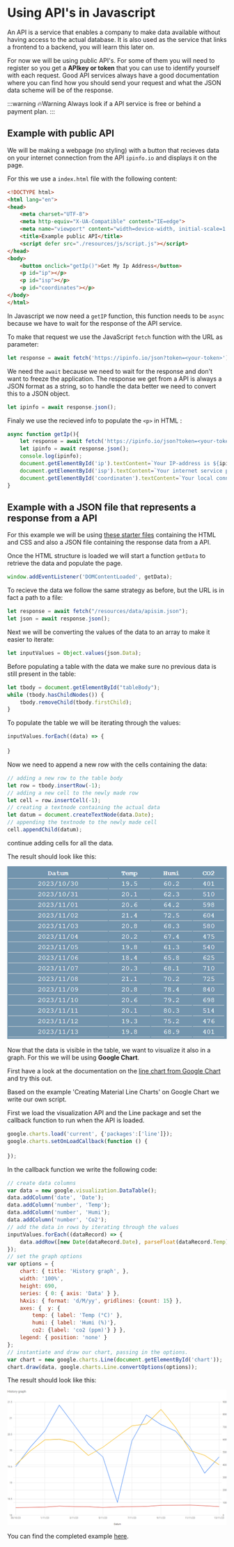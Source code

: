 # Using API's in Javascript

An API is a service that enables a company to make data available without having access to the actual database.
It is also used as the service that links a frontend to a backend, you will learn this later on.

For now we will be using public API's. For some of them you will need to register so you get a **APIkey or token** that you can use to identify yourself with each request. Good API services always have a good documentation where you can find how you should send your request and what the JSON data scheme will be of the response.

:::warning 🔥Warning
Always look if a API service is free or behind a payment plan.
:::

## Example with public API

We will be making a webpage (no styling) with a button that recieves data on your internet connection from the API `ipinfo.io` and displays it on the page.

For this we use a `index.html` file with the following content:

```html
<!DOCTYPE html>
<html lang="en">
<head>
    <meta charset="UTF-8">
    <meta http-equiv="X-UA-Compatible" content="IE=edge">
    <meta name="viewport" content="width=device-width, initial-scale=1.0">
    <title>Example public API</title>
    <script defer src="./resources/js/script.js"></script>
</head>
<body>
    <button onclick="getIp()">Get My Ip Address</button>
    <p id="ip"></p>
    <p id="isp"></p>    
    <p id="coordinates"></p>
</body>
</html>
```

In Javascript we now need a `getIP` function, this function needs to be `async` because we have to wait for the response of the API service.

To make that request we use the JavaScript `fetch` function with the URL as parameter:

```js
let response = await fetch('https://ipinfo.io/json?token=<your-token>');
```

We need the `await` because we need to wait for the response and don't want to freeze the application.
The response we get from a API is always a JSON format as a string, so to handle the data better we need to convert this to a JSON object.

```js
let ipinfo = await response.json();
```

Finaly we use the recieved info to populate the `<p>` in HTML :

```js
async function getIp(){
    let response = await fetch('https://ipinfo.io/json?token=<your-token>');
    let ipinfo = await response.json();
    console.log(ipinfo);
    document.getElementById('ip').textContent=`Your IP-address is ${ipinfo.ip} [ ${ipinfo.hostname} ]`;
    document.getElementById('isp').textContent=`Your internet service provider is ${ipinfo.org}`;    
    document.getElementById('coordinaten').textContent=`Your local connnection has coordinates ${ipinfo.loc}`;
}
```

## Example with a JSON file that represents a response from a API

<!-- TODO :  de starterfiles nog voorzien in het engels -->

For this example we will be using [these starter files](/files/startfiles_example2.zip) containing the HTML and CSS and also a JSON file containing the response data from a API.

Once the HTML structure is loaded we will start a function `getData` to retrieve the data and populate the page.

```js
window.addEventListener('DOMContentLoaded', getData);
```

To recieve the data we follow the same strategy as before, but the URL is in fact a path to a file:

```js
let response = await fetch("/resources/data/apisim.json");
let json = await response.json();
```

Next we will be converting the values of the data to an array to make it easier to iterate:

```js
let inputValues = Object.values(json.Data);
```

Before populating a table with the data we make sure no previous data is still present in the table:

```js
let tbody = document.getElementById("tableBody");
while (tbody.hasChildNodes()) {
    tbody.removeChild(tbody.firstChild);
}
```

To populate the table we will be iterating through the values:

```js
inputValues.forEach((data) => {

}
```
Now we need to append a new row with the cells containing the data:

```js
// adding a new row to the table body
let row = tbody.insertRow(-1);
// adding a new cell to the newly made row
let cell = row.insertCell(-1);
// creating a textnode containing the actual data
let datum = document.createTextNode(data.Date);
// appending the textnode to the newly made cell
cell.appendChild(datum);
```

continue adding cells for all the data.

The result should look like this:

![table](./images/table.png)

Now that the data is visible in the table, we want to visualize it also in a graph. For this we will be using **Google Chart**.

First have a look at the documentation on the [line chart from Google Chart](https://developers.google.com/chart/interactive/docs/gallery/linechart) and try this out.

Based on the example 'Creating Material Line Charts' on Google Chart we write our own script.

First we load the visualization API and the Line package and set the callback function to run when the API is loaded.

```js
google.charts.load('current', {'packages':['line']});
google.charts.setOnLoadCallback(function () {
    
});
```

In the callback function we write the following code:

```js
// create data columns
var data = new google.visualization.DataTable();
data.addColumn('date', 'Date');
data.addColumn('number', 'Temp');
data.addColumn('number', 'Humi');
data.addColumn('number', 'Co2');
// add the data in rows by iterating through the values
inputValues.forEach((dataRecord) => {
    data.addRow([new Date(dataRecord.Date), parseFloat(dataRecord.Temp), parseFloat(dataRecord.Humi), parseFloat(dataRecord.Co2)]);
});
// set the graph options
var options = {
    chart: { title: 'History graph', },
    width: '100%',
    height: 690,
    series: { 0: { axis: 'Data' } },
    hAxis: { format: 'd/M/yy', gridlines: {count: 15} },
    axes: {  y: {
        temp: { label: 'Temp (°C)' },
        humi: { label: 'Humi (%)'},
        co2: {label: 'co2 (ppm)'} } },
    legend: { position: 'none' }
};
// instantiate and draw our chart, passing in the options.
var chart = new google.charts.Line(document.getElementById('chart'));
chart.draw(data, google.charts.Line.convertOptions(options));
```

The result should look like this:

![graph](./images/graph.png)

<!-- TODO :  de starterfiles nog voorzien in het engels -->

You can find the completed example [here](/files/example2.zip).